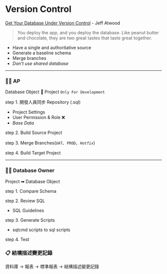 ﻿# Version Control

[Get Your Database Under Version Control](https://blog.codinghorror.com/get-your-database-under-version-control/) - Jeff Atwood
>You deploy the app, and you deploy the database. Like peanut butter and chocolate, they are two great tastes that taste great together.

  - Have a single and authoritative source
  - Generate a baseline schema
  - Merge branches
  - *Don't use shared database*

---

### 🐱‍👓 AP

Database Object 🔁 Project `Only For Development`

step 1. 開發人員同步 Repository (.sql)

  * Project Settings
  * User Permission & Role ❌
  * *Base Data*

step 2. Build Source Project

step 3. Merge Branches(`UAT`、`PROD`、*`Hotfix`*)

step 4. Build Target Project

---

### 🐱‍👤 Database Owner

Project ➡ Database Object

step 1. Compare Schema

step 2. Review SQL

 * SQL Guidelines

step 3. Generate Scripts
    
 * sqlcmd scripts to sql scripts

step 4. Test

### 📋 結構描述變更記錄

資料庫 -> 報表 -> 標準報表 -> 結構描述變更記錄
